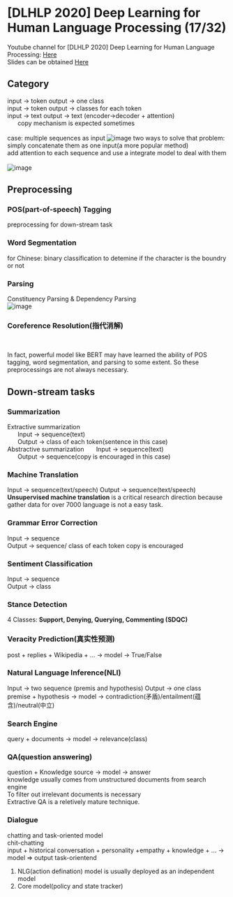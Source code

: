 # [DLHLP 2020] Deep Learning for Human Language Processing (17/32)
Youtube channel for [DLHLP 2020] Deep Learning for Human Language Processing: [Here](https://www.youtube.com/watch?v=tFBrqPPxWzE&list=PLJV_el3uVTsO07RpBYFsXg-bN5Lu0nhdG&index=17)  
Slides can be obtained [Here](https://www.youtube.com/redirect?event=video_description&redir_token=QUFFLUhqazZOVnBkZkdCUTkxSFdha0dTaVdmLThZbUlhZ3xBQ3Jtc0tuMGFoVkVVZlBpakJYSnZWaTl2ZS1OSTZwQnVkN2Iza2lyY0Q0UXRyb1FuTmh3ZktPWFBKOVZITndjd1lNQ1ZSMkdRTkF0ZEM3dDEwWkl6bUNGRlZkY284RUdZdnVNSDRnYll1bHNTeFhQbmR1SGhEQQ&q=http%3A%2F%2Fspeech.ee.ntu.edu.tw%2F%7Etlkagk%2Fcourses%2FDLHLP20%2FTaskShort%2520%28v9%29.pdf)  

## Category
input -> token  output -> one class  
input -> token  output -> classes for each token  
input -> text  output -> text  (encoder->decoder + attention)  
&nbsp;&nbsp;&nbsp;&nbsp;&nbsp;&nbsp;copy mechanism is expected sometimes  
&nbsp;  
case: multiple sequences as input
![image](https://user-images.githubusercontent.com/48316842/133383897-9840356a-2e17-4ff8-89c4-52894fcd5556.png)
two ways to solve that problem:  
simply concatenate them as one input(a more popular method)  
add attention to each sequence and use a integrate model to deal with them  
&nbsp;  
![image](https://user-images.githubusercontent.com/48316842/133384181-5f9ae4ab-3ab2-4843-a464-80691141a976.png)

## Preprocessing
### POS(part-of-speech) Tagging
preprocessing for down-stream task  


### Word Segmentation
for Chinese: binary classification to detemine if the character is the boundry or not  


### Parsing
Constituency Parsing & Dependency Parsing  
![image](https://user-images.githubusercontent.com/48316842/133440193-0af76051-bfa4-4e32-9a9d-e6d41f430d6b.png)

### Coreference Resolution(指代消解)
&nbsp;  

In fact, powerful model like BERT may have learned the ability of POS tagging, word segmentation, and parsing to some extent. So these preprocessings are not always necessary.

## Down-stream tasks
### Summarization
Extractive summarization  
&nbsp;&nbsp;&nbsp;&nbsp;&nbsp;&nbsp;Input -> sequence(text)  
&nbsp;&nbsp;&nbsp;&nbsp;&nbsp;&nbsp;Output -> class of each token(sentence in this case)  
Abstractive summarization
&nbsp;&nbsp;&nbsp;&nbsp;&nbsp;&nbsp;Input -> sequence(text)  
&nbsp;&nbsp;&nbsp;&nbsp;&nbsp;&nbsp;Output -> sequence(copy is encouraged in this case)  

### Machine Translation
Input -> sequence(text/speech)
Output -> sequence(text/speech)  
**Unsupervised machine translation** is a critical research direction because gather data for over 7000 language is not a easy task.  
  
### Grammar Error Correction
Input -> sequence  
Output -> sequence/ class of each token
copy is encouraged  

### Sentiment Classification
Input -> sequence  
Output -> class  

### Stance Detection
4 Classes: **Support, Denying, Querying, Commenting (SDQC)**  

### Veracity Prediction(真实性预测)
post + replies + Wikipedia + ... -> model -> True/False

### Natural Language Inference(NLI)
Input -> two sequence (premis and hypothesis) 
Output -> one class  
premise + hypothesis -> model -> contradiction(矛盾)/entailment(蕴含)/neutral(中立)

### Search Engine
query + documents -> model -> relevance(class)

### QA(question answering)
question + Knowledge source -> model -> answer  
knowledge usually comes from unstructured documents from search engine  
To filter out irrelevant documents is necessary  
Extractive QA is a reletively mature technique.

### Dialogue
chatting and task-oriented model  
chit-chatting  
input + historical conversation + personality +empathy + knowledge + ... -> model => output
task-orientend  
1. NLG(action defination) model is usually deployed as an independent model  
2. Core model(policy and state tracker)

